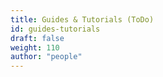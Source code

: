 ```yaml
---
title: Guides & Tutorials (ToDo)
id: guides-tutorials
draft: false
weight: 110
author: "people"
---
```

